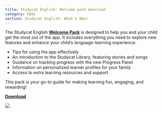 ```yaml
---
title: Studycat English: Welcome pack download
category: FAQs
section: Studycat English: What's New!
---
```

The Studycat English **[Welcome Pack](https://res.cloudinary.com/dam8jh3m8/image/upload/v1731059311/docs/studycat-English-welcome-pack-en.pdf)** is designed to help you and your child get the most out of the app. It includes everything you need to explore new features and enhance your child’s language-learning experience:

* Tips for using the app effectively
* An introduction to the Studycat Library, featuring stories and songs
* Guidance on tracking progress with the new Progress Panel
* Information on personalized learner profiles for your family
* Access to extra learning resources and support

This pack is your go-to guide for making learning fun, engaging, and rewarding!

  
**[Download](https://res.cloudinary.com/dam8jh3m8/image/upload/v1731059311/docs/studycat-English-welcome-pack-en.pdf)**

![](https://help.studycat.com/hc/article_attachments/40379484098969)